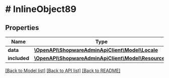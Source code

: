 # # InlineObject89

## Properties

Name | Type | Description | Notes
------------ | ------------- | ------------- | -------------
**data** | [**\OpenAPI\ShopwareAdminApiClient\Model\Locale**](Locale.md) |  | [optional]
**included** | [**\OpenAPI\ShopwareAdminApiClient\Model\Resource[]**](Resource.md) |  | [optional]

[[Back to Model list]](../../README.md#models) [[Back to API list]](../../README.md#endpoints) [[Back to README]](../../README.md)
